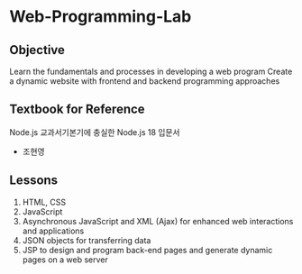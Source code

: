 # Web-Programming-Lab

## Objective
Learn the fundamentals and processes in developing a web program
Create a dynamic website with frontend and backend programming approaches

## Textbook for Reference
Node.js 교과서기본기에 충실한 Node.js 18 입문서 
- 조현영

## Lessons
1. HTML, CSS
2. JavaScript
3. Asynchronous JavaScript and XML (Ajax) for enhanced web interactions and applications
4. JSON objects for transferring data
5. JSP to design and program back-end pages and generate dynamic pages on a web server